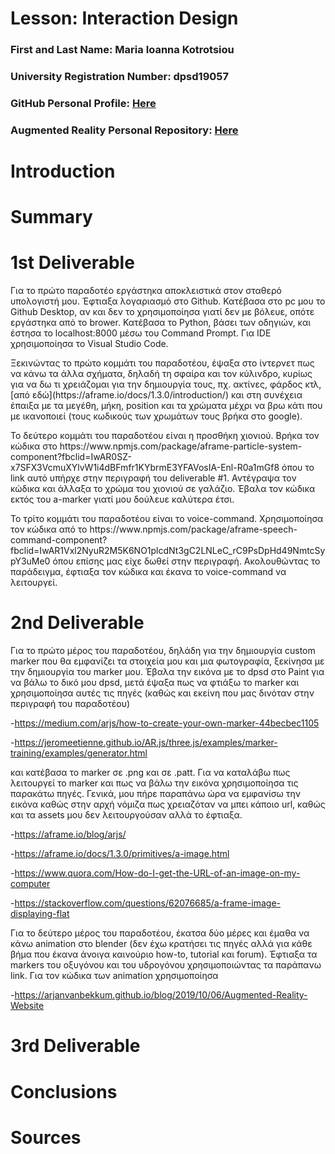 # Lesson: Interaction Design

### First and Last Name: Maria Ioanna Kotrotsiou
### University Registration Number: dpsd19057
### GitHub Personal Profile: [Here](https://github.com/MarigiannaKotrotsiou)
### Augmented Reality Personal Repository: [Here](https://marigiannakotrotsiou.github.io/Augmented-Reality/)

# Introduction

# Summary


# 1st Deliverable
<p>Για το πρώτο παραδοτέο εργάστηκα αποκλειστικά στον σταθερό υπολογιστή μου. Έφτιαξα λογαριασμό στο Github. Κατέβασα στο pc μου το Github Desktop, αν και δεν το χρησιμοποίησα γιατί δεν με βόλευε, οπότε εργάστηκα από το brower. Κατέβασα το Python, βάσει των οδηγιών, και έστησα το localhost:8000 μέσω του Command Prompt. Για IDE χρησιμοποίησα το Visual Studio Code.<p>
<p>Ξεκινώντας το πρώτο κομμάτι του παραδοτέου, έψαξα στο ίντερνετ πως να κάνω τα άλλα σχήματα, δηλαδή τη σφαίρα και τον κύλινδρο, κυρίως για να δω τι χρειάζομαι για την δημιουργία τους, πχ. ακτίνες, φάρδος κτλ, [από εδώ](https://aframe.io/docs/1.3.0/introduction/)  και στη συνέχεια έπαιξα με τα μεγέθη, μήκη, position και τα χρώματα μέχρι να βρω κάτι που με ικανοποιεί (τους κωδικούς των χρωμάτων τους βρήκα στο google).<p>
<p>Το δεύτερο κομμάτι του παραδοτέου είναι η προσθήκη χιονιού. Βρήκα τον κώδικα στο https://www.npmjs.com/package/aframe-particle-system-component?fbclid=IwAR0SZ-x7SFX3VcmuXYlvW1i4dBFmfr1KYbrmE3YFAVosIA-Enl-R0a1mGf8 όπου το link αυτό υπήρχε στην περιγραφή του deliverable #1. Αντέγραψα τον κώδικα και άλλαξα το χρώμα του χιονιού σε γαλάζιο. Έβαλα τον κώδικα εκτός του a-marker γιατί μου δούλευε καλύτερα έτσι.<p>
<p>Το τρίτο κομμάτι του παραδοτέου είναι το voice-command. Χρησιμοποίησα τον κώδικα από το https://www.npmjs.com/package/aframe-speech-command-component?fbclid=IwAR1Vxl2NyuR2M5K6NO1plcdNt3gC2LNLeC_rC9PsDpHd49NmtcSypY3uMe0 όπου επίσης μας είχε δωθεί στην περιγραφή. Ακολουθώντας το παράδειγμα, έφτιαξα τον κώδικα και έκανα το voice-command να λειτουργεί.<p>


# 2nd Deliverable
<p>Για το πρώτο μέρος του παραδοτέου, δηλάδη για την δημιουργία custom marker που θα εμφανίζει τα στοιχεία μου και μια φωτογραφία, ξεκίνησα με την δημιουργία του marker μου. Έβαλα την εικόνα με το dpsd στο Paint για να βάλω το δικό μου dpsd, μετά έψαξα πως να φτιάξω το marker και χρησιμοποίησα αυτές τις πηγές (καθώς και εκείνη που μας δινόταν στην περιγραφή του παραδοτέου)
  
  -https://medium.com/arjs/how-to-create-your-own-marker-44becbec1105
  
  -https://jeromeetienne.github.io/AR.js/three.js/examples/marker-training/examples/generator.html 
  
  και κατέβασα το marker σε .png και σε .patt. Για να καταλάβω πως λειτουργεί το marker και πως να βάλω την εικόνα χρησιμοποίησα τις παρακάτω πηγές. 
Γενικά, μου πήρε παραπάνω ώρα να εμφανίσω την εικόνα καθώς στην αρχή νόμιζα πως χρειαζόταν να μπει κάποιο url, καθώς και τα assets μου δεν λειτουργούσαν αλλά το έφτιαξα. 
  
 -https://aframe.io/blog/arjs/
  
 -https://aframe.io/docs/1.3.0/primitives/a-image.html
  
 -https://www.quora.com/How-do-I-get-the-URL-of-an-image-on-my-computer
  
 -https://stackoverflow.com/questions/62076685/a-frame-image-displaying-flat<p>

<p>Για το δεύτερο μέρος του παραδοτέου, έκατσα δύο μέρες και έμαθα να κάνω animation στο blender (δεν έχω κρατήσει τις πηγές αλλά για κάθε βήμα που έκανα άνοιγα καινούριο how-to, tutorial και forum). Έφτιαξα τα markers του οξυγόνου και του υδρογόνου χρησιμοποιώντας τα παράπανω link. Για τον κώδικα των animation χρησιμοποίησα
  
  -https://arjanvanbekkum.github.io/blog/2019/10/06/Augmented-Reality-Website<p>


# 3rd Deliverable 


# Conclusions


# Sources
